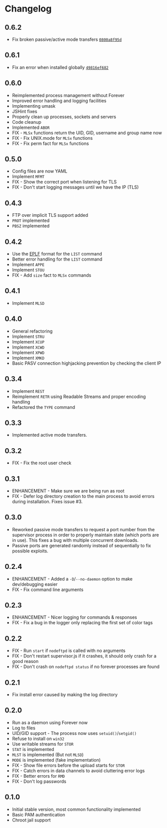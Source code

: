 Changelog
=========

0.6.2
-----

* Fix broken passive/active mode transfers [`0800a8f95d`](https://github.com/brandonwamboldt/nodeftpd/commit/0800a8f95d3adb362c06c333fceb6b350b5352b0)

0.6.1
-----

* Fix an error when installed globally [`49816ef682`](https://github.com/brandonwamboldt/nodeftpd/commit/49816ef6823c9a4ca282f0935228fb2e98d614e1)

0.6.0
-----

* Reimplemented process management without Forever
* Improved error handling and logging facilities
* Implementing umask
* JSHint fixes
* Properly clean up processes, sockets and servers
* Code cleanup
* Implemented `ABOR`
* FIX - `MLSx` functions return the UID, GID, username and group name now
* FIX - Fix UNIX.mode for `MLSx` functions
* FIX - Fix perm fact for `MLSx` functions

0.5.0
-----

* Config files are now YAML
* Implement `MFMT`
* FIX - Show the correct port when listening for TLS
* FIX - Don't start logging messages until we have the IP (TLS)

0.4.3
-----

* FTP over implicit TLS support added
* `PROT` implemented
* `PBSZ` implemented

0.4.2
-----

* Use the [EPLF](http://cr.yp.to/ftp/list/eplf.html) format for the `LIST` command
* Better error handling for the `LIST` command
* Implement `APPE`
* Implement `STOU`
* FIX - Add `size` fact to `MLSx` commands

0.4.1
-----

* Implement `MLSD`

0.4.0
-----

* General refactoring
* Implement `STRU`
* Implement `XCUP`
* Implement `XCWD`
* Implement `XPWD`
* Implement `XMKD`
* Basic PASV connection highjacking prevention by checking the client IP

0.3.4
-----

* Implement `REST`
* Reimplement `RETR` using Readable Streams and proper encoding handling
* Refactored the `TYPE` command

0.3.3
-----

* Implemented active mode transfers.

0.3.2
-----

* FIX - Fix the root user check

0.3.1
-----

* ENHANCEMENT - Make sure we are being run as root
* FIX - Defer log directory creation to the main process to avoid errors during installation. Fixes issue #3.

0.3.0
-----

* Reworked passive mode transfers to request a port number from the supervisor process in order to properly maintain state (which ports are in use). This fixes a bug with multiple concurrent downloads.
* Passive ports are generated randomly instead of sequentially to fix possible exploits.

0.2.4
-----

* ENHANCEMENT - Added a `-D`/`--no-daemon` option to make dev/debugging easier
* FIX - Fix command line arguments

0.2.3
-----

* ENHANCEMENT - Nicer logging for commands & responses
* FIX - Fix a bug in the logger only replacing the first set of color tags

0.2.2
-----

* FIX - Run `start` if `nodeftpd` is called with no arguments
* FIX - Don't restart supervisor.js if it crashes, it should only crash for a good reason
* FIX - Don't crash on `nodeftpd status` if no forever processes are found

0.2.1
-----

* Fix install error caused by making the log directory

0.2.0
-----

* Run as a daemon using Forever now
* Log to files
* UID/GID support - The process now uses `setuid()`/`setgid()`
* Refuse to install on `win32`
* Use writable streams for `STOR`
* `STAT` is implemented
* `MLST` is implemented (But not `MLSD`)
* `MODE` is implemented (fake implementation)
* FIX - Show file errors before the upload starts for `STOR`
* FIX - Catch errors in data channels to avoid cluttering error logs
* FIX - Better errors for `RMD`
* FIX - Don't log passwords

0.1.0
-----

* Initial stable version, most common functionality implemented
* Basic PAM authentication
* Chroot jail support
